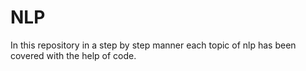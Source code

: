 # NLP
In this repository in a step by step manner each topic of nlp has been covered with the help of code.
